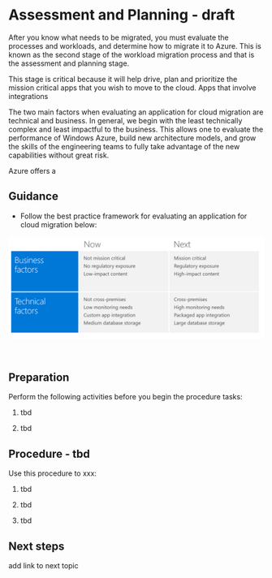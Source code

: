 # Assessment and Planning - draft

After you know what needs to be migrated, you must evaluate the processes and workloads, and determine how to migrate it to Azure. This is known as the second stage of the workload migration process and that is the assessment and planning stage.

This stage is critical because it will help drive, plan and prioritize the mission critical apps that you wish to move to the cloud. Apps that involve integrations

The two main factors when evaluating an application for cloud migration are technical and business. In general, we begin with the least technically complex and least impactful to the business. This allows one to evaluate the performance of Windows Azure, build new architecture models, and grow the skills of the engineering teams to fully take advantage of the new capabilities without great risk.


Azure offers a 

## Guidance


- Follow the best practice framework for evaluating an application for cloud migration below:

![framework](https://github.com/alvarovitta/Workload-Migration/blob/master/_images/framework.PNG)

<br/>

## Preparation

Perform the following activities before you begin the procedure tasks: 

  1. tbd
	
  2. tbd

## Procedure - tbd

Use this procedure to xxx:

   1. tbd
   
   2. tbd
   
   3. tbd

## Next steps

add link to next topic
